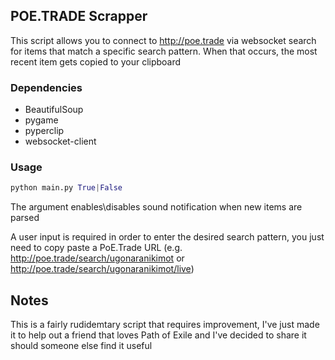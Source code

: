 ## POE.TRADE Scrapper

This script allows you to connect to http://poe.trade via websocket search for items that match a specific search pattern. When that occurs, the most recent item gets copied to your clipboard

### Dependencies
* BeautifulSoup 
* pygame
* pyperclip
* websocket-client

### Usage

```python
python main.py True|False
```

The argument enables\disables sound notification when new items are parsed

A user input is required in order to enter the desired search pattern, you just need to copy paste a PoE.Trade URL (e.g. http://poe.trade/search/ugonaranikimot or http://poe.trade/search/ugonaranikimot/live)

## Notes
This is a fairly rudidemtary script that requires improvement, I've just made it to help out a friend that loves Path of Exile and I've decided to share it should someone else find it useful